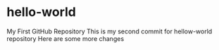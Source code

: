 # hello-world
My First GitHub Repository
This is my second commit for hellow-world repository
Here are some more changes
